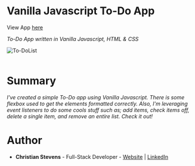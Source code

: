 <h1>Vanilla Javascript To-Do App</h1>
View App <a href="https://stev1905.github.io/To-Do-App/">here</a>


<i>To-Do App written in Vanilla Javascript, HTML & CSS</i>
<br>

![To-DoList](https://user-images.githubusercontent.com/13443788/90571861-a5af1600-e180-11ea-8b1a-361c28e55917.JPG)
<br><br>

<h1>Summary</h1>
<p><i>I've created a simple To-Do app using Vanilla Javascript. There is some flexbox used to get the elements formatted correctly. Also, I'm leveraging event listeners to do some cools stuff such as; add items, check items off, delete a single item, and remove an entire list. Check it out!</i></p>

<h1>Author</h1>
<ul>
  <li><b>Christian Stevens</b> - Full-Stack Developer - <a href="https://chris-thedeveloper.com/">Website</a> | <a href="https://www.linkedin.com/in/christian-stevens-34367110b/">LinkedIn</a>
</u>
